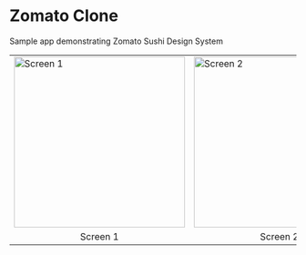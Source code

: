 # Zomato Clone
Sample app demonstrating Zomato Sushi Design System

<table>
  <tr>
    <td><img src="https://github.com/user-attachments/assets/4fb20a6e-386e-4ff0-acfe-1305d94b85a4" alt="Screen 1" width="300"/></td>
    <td><img src="https://github.com/user-attachments/assets/2fb8b6c9-69d9-4d1a-b354-959dd089dcdd" alt="Screen 2" width="300"/></td>
  </tr>
  <tr>
    <td align="center">Screen 1</td>
    <td align="center">Screen 2</td>
  </tr>
</table>

